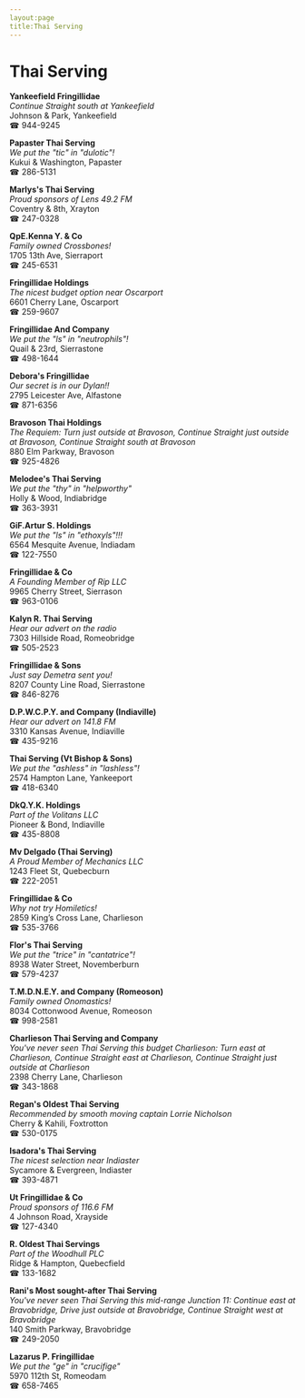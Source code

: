 ```yaml
---
layout:page
title:Thai Serving
---
```

# Thai Serving

**Yankeefield Fringillidae**  
_Continue Straight south at Yankeefield_  
Johnson & Park, Yankeefield  
☎ 944-9245



**Papaster Thai Serving**  
_We put the "tic" in "dulotic"!_  
Kukui & Washington, Papaster  
☎ 286-5131



**Marlys's Thai Serving**  
_Proud sponsors of Lens 49.2 FM_  
Coventry & 8th, Xrayton  
☎ 247-0328



**QpE.Kenna Y. & Co**  
_Family owned Crossbones!_  
1705 13th Ave, Sierraport  
☎ 245-6531



**Fringillidae Holdings**  
_The nicest budget option near Oscarport_  
6601 Cherry Lane, Oscarport  
☎ 259-9607



**Fringillidae And Company**  
_We put the "ls" in "neutrophils"!_  
Quail & 23rd, Sierrastone  
☎ 498-1644



**Debora's Fringillidae**  
_Our secret is in our Dylan!!_  
2795 Leicester Ave, Alfastone  
☎ 871-6356



**Bravoson Thai Holdings**  
_The Requiem: Turn just outside at Bravoson, Continue Straight just outside at Bravoson, Continue Straight south at Bravoson_  
880 Elm Parkway, Bravoson  
☎ 925-4826



**Melodee's Thai Serving**  
_We put the "thy" in "helpworthy"_  
Holly & Wood, Indiabridge  
☎ 363-3931



**GiF.Artur S. Holdings**  
_We put the "ls" in "ethoxyls"!!!_  
6564 Mesquite Avenue, Indiadam  
☎ 122-7550



**Fringillidae & Co**  
_A Founding Member of Rip LLC_  
9965 Cherry Street, Sierrason  
☎ 963-0106



**Kalyn R. Thai Serving**  
_Hear our advert on the radio_  
7303 Hillside Road, Romeobridge  
☎ 505-2523



**Fringillidae & Sons**  
_Just say Demetra sent you!_  
8207 County Line Road, Sierrastone  
☎ 846-8276



**D.P.W.C.P.Y. and Company (Indiaville)**  
_Hear our advert on 141.8 FM_  
3310 Kansas Avenue, Indiaville  
☎ 435-9216



**Thai Serving (Vt Bishop & Sons)**  
_We put the "ashless" in "lashless"!_  
2574 Hampton Lane, Yankeeport  
☎ 418-6340



**DkQ.Y.K. Holdings**  
_Part of the Volitans LLC_  
Pioneer & Bond, Indiaville  
☎ 435-8808



**Mv Delgado (Thai Serving)**  
_A Proud Member of Mechanics LLC_  
1243 Fleet St, Quebecburn  
☎ 222-2051



**Fringillidae & Co**  
_Why not try Homiletics!_  
2859 King’s Cross Lane, Charlieson  
☎ 535-3766



**Flor's Thai Serving**  
_We put the "trice" in "cantatrice"!_  
8938 Water Street, Novemberburn  
☎ 579-4237



**T.M.D.N.E.Y. and Company (Romeoson)**  
_Family owned Onomastics!_  
8034 Cottonwood Avenue, Romeoson  
☎ 998-2581



**Charlieson Thai Serving and Company**  
_You've never seen Thai Serving this budget 
Charlieson: Turn east at Charlieson, Continue Straight east at Charlieson, Continue Straight just outside at Charlieson_  
2398 Cherry Lane, Charlieson  
☎ 343-1868



**Regan's Oldest Thai Serving**  
_Recommended by smooth moving captain Lorrie Nicholson_  
Cherry & Kahili, Foxtrotton  
☎ 530-0175



**Isadora's Thai Serving**  
_The nicest selection near Indiaster_  
Sycamore & Evergreen, Indiaster  
☎ 393-4871



**Ut Fringillidae & Co**  
_Proud sponsors of 116.6 FM_  
4 Johnson Road, Xrayside  
☎ 127-4340



**R. Oldest Thai Servings**  
_Part of the Woodhull PLC_  
Ridge & Hampton, Quebecfield  
☎ 133-1682



**Rani's Most sought-after Thai Serving**  
_You've never seen Thai Serving this mid-range 
Junction 11: Continue east at Bravobridge, Drive just outside at Bravobridge, Continue Straight west at Bravobridge_  
140 Smith Parkway, Bravobridge  
☎ 249-2050



**Lazarus P. Fringillidae**  
_We put the "ge" in "crucifige"_  
5970 112th St, Romeodam  
☎ 658-7465



